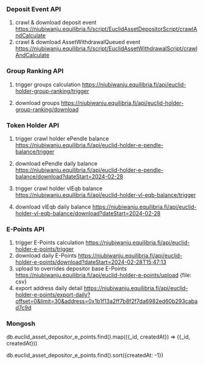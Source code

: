 ### Deposit Event API
1. crawl & download deposit event
https://niubiwanju.equilibria.fi/script/EuclidAssetDepositorScript/crawlAndCalculate
2. crawl & download AssetWithdrawalQueued event
https://niubiwanju.equilibria.fi/script/EuclidAssetWithdrawalScript/crawlAndCalculate


### Group Ranking API
1. trigger groups calculation 
https://niubiwanju.equilibria.fi/api/euclid-holder-group-ranking/trigger

2. download groups
https://niubiwanju.equilibria.fi/api/euclid-holder-group-ranking/download


### Token Holder API
1. trigger crawl holder ePendle balance
https://niubiwanju.equilibria.fi/api/euclid-holder-e-pendle-balance/trigger
2. download ePendle daily balance
https://niubiwanju.equilibria.fi/api/euclid-holder-e-pendle-balance/download?dateStart=2024-02-28

3. trigger crawl holder vlEqb balance
https://niubiwanju.equilibria.fi/api/euclid-holder-vl-eqb-balance/trigger
4. download vlEqb daily balance
https://niubiwanju.equilibria.fi/api/euclid-holder-vl-eqb-balance/download?dateStart=2024-02-28


### E-Points API
1. trigger E-Points calculation
https://niubiwanju.equilibria.fi/api/euclid-holder-e-points/trigger
2. download daily E-Points
https://niubiwanju.equilibria.fi/api/euclid-holder-e-points/download?dateStart=2024-02-28T15:47:13
3. upload to overrides depositor base E-Points
https://niubiwanju.equilibria.fi/api/euclid-holder-e-points/upload
{file: csv}
4. export address daily detail
https://niubiwanju.equilibria.fi/api/euclid-holder-e-points/export-daily?offset=0&limit=30&address=0x1b1f13a2ff7b8f2f7da6982ed60b293cabad7c9d

### Mongosh

db.euclid_asset_depositor_e_points.find().map(({_id, createdAt}) => ({_id, createdAt}))

db.euclid_asset_depositor_e_points.find().sort({createdAt: -1})

